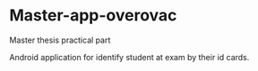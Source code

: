 # Master-app-overovac
Master thesis practical part 

Android application for identify student at exam by their id cards.
